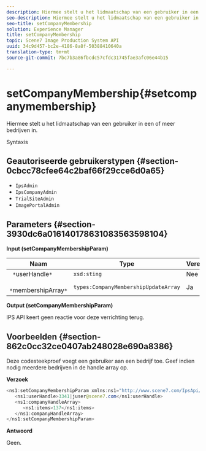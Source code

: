```yaml
---
description: Hiermee stelt u het lidmaatschap van een gebruiker in een of meer bedrijven in.
seo-description: Hiermee stelt u het lidmaatschap van een gebruiker in een of meer bedrijven in.
seo-title: setCompanyMembership
solution: Experience Manager
title: setCompanyMembership
topic: Scene7 Image Production System API
uuid: 34c9d457-bc2e-4186-8a8f-50388410640a
translation-type: tm+mt
source-git-commit: 7bc7b3a86fbcdc57cfdc31745fae3afc06e44b15

---
```



# setCompanyMembership{#setcompanymembership}

Hiermee stelt u het lidmaatschap van een gebruiker in een of meer bedrijven in.

Syntaxis

## Geautoriseerde gebruikerstypen {#section-0cbcc78cfee64c2baf66f29cce6d0a65}

* `IpsAdmin`
* `IpsCompanyAdmin`
* `TrialSiteAdmin`
* `ImagePortalAdmin`

## Parameters {#section-3930dc6a016140178631083563598104}

**Input (setCompanyMembershipParam)**

| Naam | Type | Vereist | Beschrijving |
|---|---|---|---|
| ` *`userHandle`*` | `xsd:sting` | Nee | Gebruikershandgreep. |
| ` *`membershipArray`*` | `types:CompanyMembershipUpdateArray` | Ja | Serie van bedrijven. |

**Output (setCompanyMembershipParam)**

IPS API keert geen reactie voor deze verrichting terug.

## Voorbeelden {#section-862c0cc32ce0407ab248028e690a8386}

Deze codesteekproef voegt een gebruiker aan een bedrijf toe. Geef indien nodig meerdere bedrijven in de handle array op.

**Verzoek**

```java
<ns1:setCompanyMembershipParam xmlns:ns1="http://www.scene7.com/IpsApi/xsd">
   <ns1:userHandle>3341|juser@scene7.com</ns1:userHandle>
   <ns1:companyHandleArray>
      <ns1:items>137</ns1:items>
   </ns1:companyHandleArray>
</ns1:setCompanyMembershipParam>
```

**Antwoord**

Geen.
